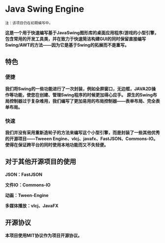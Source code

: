 # Java Swing Engine

`注：该项目仍在初期编写中。`

**这是一个用于快速编写基于JavaSwing图形库的桌面应用程序/游戏的小型引擎，包含常用的开发工具类，并在致力于快速简洁构建GUI的同时保留直接编写Swing/AWT的方法——因为它是基于Swing的拓展而不是重写。**
## 特色
### 便捷
**我们将Swing的一些功能进行了一次封装，例如全屏窗口，无边框，JAVA2D操作等功能，使您在创建、管理Swing程序的时候更加得心应手。**
**原生的Swing布局控制器过于复杂难用，我们编写了更加易用的布局控制器——表单布局、完全表单布局。**
### 快速
**我们并没有采用重新造轮子的方法来编写这个小型引擎，而是封装了一些其他优秀的开源项目——Tweeen Engine、vlcj、javafx、FastJSON、Commons-IO。使得在保证跨平台的同时使用本地功能而又不失轻便。**
## 对于其他开源项目的使用
**JSON：FastJSON**

**文件IO：Commons-IO**

**动画：Tween-Engine**

**多媒体播放：vlcj、JavaFX**

## 开源协议
**本项目使用MIT协议作为项目开源协议。**

